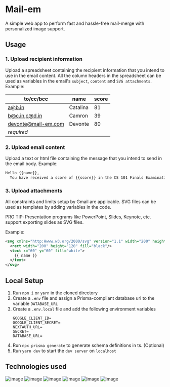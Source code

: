 # Mail-em
A simple web app to perform fast and hassle-free mail-merge with personalized image support.

## Usage
### 1. Upload recipient information
   
Upload a spreadsheet containing the recipient information that you intend to use in the email content. All the column headers in the spreadsheet can be used as variables in the email's `subject`, `content` and `SVG attachments`. Example:

| to/cc/bcc           | name     | score |
| ------------------- | -------- | ----- |
| a@b.in              | Catalina | 81    |
| b@c.in,c@d.in       | Camron   | 39    |
| devonte@mail-em.com | Devonte  | 80    |
| *required*          |

### 2. Upload email content
Upload a text or html file containing the message that you intend to send in the email body. Example:

```txt
Hello {{name}},
  You have received a score of {{score}} in the CS 101 Finals Examination.
```

### 3. Upload attachments
All constraints and limits setup by Gmail are applicable. SVG files can be used as templates by adding variables in the code.

PRO TIP: Presentation programs like PowerPoint, Slides, Keynote, etc. support exporting slides as SVG files.

Example:
```svg
<svg xmlns="http:Hwww.w3.org/2000/svg" version="1.1" width="200" height="120">      
  <rect width="200" height="120" fill="black"/> 
  <text x="60" y="60" fill="white"> 
    {{ name }} 
  </text>
</svg> 
```

## Local Setup
1. Run `npm i` or `yarn` in the cloned directory
2. Create a `.env` file and assign a Prisma-compliant database url to the variable `DATABASE_URL`
3. Create a `.env.local` file and add the following environment variables
   ```
   GOOGLE_CLIENT_ID=
   GOOGLE_CLIENT_SECRET=
   NEXTAUTH_URL=
   SECRET=
   DATABASE_URL=
   ```
4. Run `npx prisma generate` to generate schema definitions in ts. (Optional)
5. Run `yarn dev` to start the `dev server` on `localhost`

## Technologies used

![image](https://img.shields.io/badge/next.js-000000?style=for-the-badge&logo=next-dot-js&logoColor=white)
![image](https://img.shields.io/badge/Chakra_UI-319795?style=for-the-badge&logo=chakra-ui&logoColor=white)
![image](https://img.shields.io/badge/Primsa-2D3748?style=for-the-badge&logo=prisma&logoColor=white)
![image](https://img.shields.io/badge/PostgreSQL-316192?style=for-the-badge&logo=postgresql&logoColor=white)
![image](https://img.shields.io/badge/Google_APIs-4285F4?style=for-the-badge&logo=google-cloud&logoColor=white)
![image](https://img.shields.io/badge/Gmail-D14836?style=for-the-badge&logo=gmail&logoColor=white)